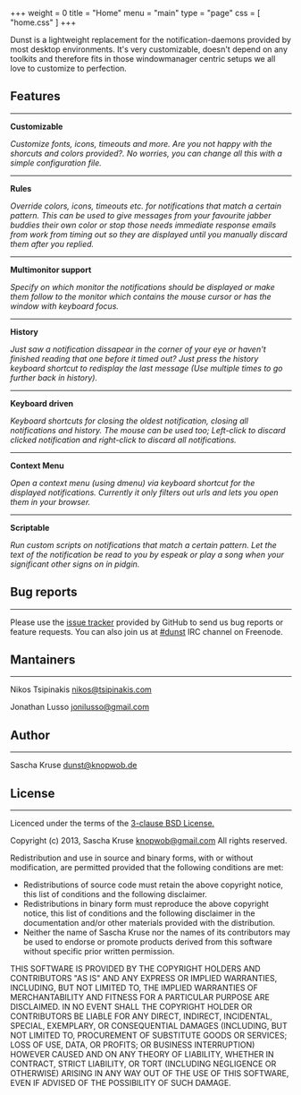 +++
weight = 0
title = "Home"
menu = "main"
type = "page"
css = [ "home.css" ]
+++

Dunst is a lightweight replacement for the notification-daemons provided by most desktop environments. It's very customizable, doesn't depend on any toolkits and therefore fits in those windowmanager centric setups we all love to customize to perfection.

## **Features**
***

<div class="fcontainer">
    <span class="fa-icons fa-stack fa-3x">
        <i class="fa fa-circle fa-stack-2x"></i>
        <i class="fa fa-cog fa-stack-1x fa-inverse"></i>
    </span>
    <strong class="fmiddle">Customizable</strong>
   <p><i>Customize fonts, icons, timeouts and more. Are you not happy with the shorcuts and colors provided?. No worries,
    you can change all this with a simple configuration file.</i></p>
</div>

<hr class="features">

<div class="fcontainer">
    <span class="fa-icons fa-stack fa-3x">
        <i class="fa fa-circle fa-stack-2x"></i>
        <i class="fa fa-pencil fa-stack-1x fa-inverse"></i>
    </span>
    <strong class="fmiddle">Rules</strong>
    <p><i>Override colors, icons, timeouts etc. for notifications that match a certain pattern. This can be used to give 
    messages from your favourite jabber buddies their own color or stop those needs immediate response emails
    from work from timing out so they are displayed until you manually discard them after you replied.</i></p>
</div>

<hr class="features">

<div class="fcontainer">
    <span class="fa-icons fa-stack fa-3x">
        <i class="fa fa-circle fa-stack-2x"></i>
        <i class="fa fa-desktop fa-stack-1x fa-inverse"></i>
    </span>
    <strong class="fmiddle">Multimonitor support</strong>
    <p><i>Specify on which monitor the notifications should be displayed or make them follow to the monitor which contains 
    the mouse cursor or has the window with keyboard focus.</i></p>
</div>

<hr class="features">

<div class="fcontainer">
    <span class="fa-icons fa-stack fa-3x">
        <i class="fa fa-circle fa-stack-2x"></i>
        <i class="fa fa-history fa-stack-1x fa-inverse"></i>
    </span>
    <strong class="fmiddle">History</strong>
    <p><i>Just saw a notification dissapear in the corner of your eye or haven't finished reading that one before it timed
    out? Just press the history keyboard shortcut to redisplay the last message (Use multiple times to go further back
    in history).</i></p>
</div>

<hr class="features">

<div class="fcontainer">
    <span class="fa-icons fa-stack fa-3x">
        <i class="fa fa-circle fa-stack-2x"></i>
        <i class="fa fa-keyboard-o fa-stack-1x fa-inverse"></i>
    </span>
    <strong class="fmiddle">Keyboard driven</strong>
    <p><i>Keyboard shortcuts for closing the oldest notification, closing all notifications and history. The mouse can be
    used too; Left-click to discard clicked notification and right-click to discard all notifications.</i></p>
</div>

<hr class="features">

<div class="fcontainer">
    <span class="fa-icons fa-stack fa-3x">
        <i class="fa fa-circle fa-stack-2x"></i>
        <i class="fa fa-envelope-open fa-stack-1x fa-inverse"></i>
    </span>
    <strong class="fmiddle">Context Menu</strong>
    <p><i>Open a context menu (using dmenu) via keyboard shortcut for the displayed notifications. Currently it only
    filters out urls and lets you open them in your browser.</i></p>
</div>

<hr class="features">

<div class="fcontainer">
    <span class="fa-icons fa-stack fa-3x">
        <i class="fa fa-circle fa-stack-2x"></i>
        <i class="fa fa-toggle-on fa-stack-1x fa-inverse"></i>
    </span>
    <strong class="fmiddle">Scriptable</strong>
    <p><i>Run custom scripts on notifications that match a certain pattern. Let the text of the notification be read
    to you by espeak or play a song when your significant other signs on in pidgin.</i></p>
</div>

## **Bug reports**
***

Please use the [issue tracker](https://github.com/dunst-project/dunst/issues) provided by GitHub to send us
bug reports or feature requests. You can also join us at [#dunst](irc://irc.freenode.net/#dunst) IRC channel
on Freenode.

## **Mantainers**
***

Nikos Tsipinakis <nikos@tsipinakis.com>

Jonathan Lusso <jonilusso@gmail.com>

## **Author**
***

Sascha Kruse <dunst@knopwob.de>

## **License**
***

<p class="license">Licenced under the terms of the <a href="http://opensource.org/licenses/BSD-3-Clause">3-clause BSD License.</a></p>

Copyright (c) 2013, Sascha Kruse knopwob@gmail.com
All rights reserved.

Redistribution and use in source and binary forms, with or without modification, are permitted provided that the following conditions are met:

+   Redistributions of source code must retain the above copyright notice, this list of conditions and the following disclaimer.
+   Redistributions in binary form must reproduce the above copyright notice, this list of conditions and the following disclaimer in the documentation and/or other materials provided with the distribution.
+   Neither the name of Sascha Kruse nor the names of its contributors may be used to endorse or promote products derived from this software without specific prior written permission.

THIS SOFTWARE IS PROVIDED BY THE COPYRIGHT HOLDERS AND CONTRIBUTORS "AS IS" AND ANY EXPRESS OR IMPLIED WARRANTIES, INCLUDING, BUT NOT LIMITED TO, THE IMPLIED WARRANTIES OF MERCHANTABILITY AND FITNESS FOR A PARTICULAR PURPOSE ARE DISCLAIMED. IN NO EVENT SHALL THE COPYRIGHT HOLDER OR CONTRIBUTORS BE LIABLE FOR ANY DIRECT, INDIRECT, INCIDENTAL, SPECIAL, EXEMPLARY, OR CONSEQUENTIAL DAMAGES (INCLUDING, BUT NOT LIMITED TO, PROCUREMENT OF SUBSTITUTE GOODS OR SERVICES; LOSS OF USE, DATA, OR PROFITS; OR BUSINESS INTERRUPTION) HOWEVER CAUSED AND ON ANY THEORY OF LIABILITY, WHETHER IN CONTRACT, STRICT LIABILITY, OR TORT (INCLUDING NEGLIGENCE OR OTHERWISE) ARISING IN ANY WAY OUT OF THE USE OF THIS SOFTWARE, EVEN IF ADVISED OF THE POSSIBILITY OF SUCH DAMAGE.

